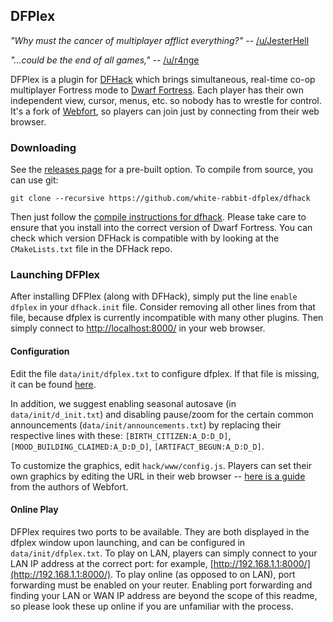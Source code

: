 ## DFPlex ##

*"Why must the cancer of multiplayer afflict everything?"* -- [/u/JesterHell](https://www.reddit.com/r/dwarffortress/comments/g8trnf/multiplayer_dwarf_fortress_is_now_a_reality/foptfyn/)

*"...could be the end of all games,"* -- [/u/r4nge](https://www.reddit.com/r/dwarffortress/comments/g8trnf/multiplayer_dwarf_fortress_is_now_a_reality/foqxr97/)

DFPlex is a plugin for [DFHack](https://github.com/DFHack/dfhack) which brings simultaneous, real-time co-op multiplayer Fortress mode to [Dwarf Fortress](http://www.bay12games.com/dwarves/). Each player has their own independent view, cursor, menus, etc. so nobody has to wrestle for control. It's a fork of [Webfort](https://github.com/Ankoku/df-webfort), so players can join just by connecting from their web browser.

### Downloading ###

See the [releases page](https://github.com/white-rabbit-dfplex/dfplex/releases) for a pre-built option. To compile from source, you can use git:

```
git clone --recursive https://github.com/white-rabbit-dfplex/dfhack
```

Then just follow the [compile instructions for dfhack](https://dfhack.readthedocs.io/en/stable/docs/Compile.html). Please take care to ensure that you install into the correct version of Dwarf Fortress. You can check which version DFHack is compatible with by looking at the `CMakeLists.txt` file in the DFHack repo.

### Launching DFPlex ###

After installing DFPlex (along with DFHack), simply put the line `enable dfplex` in your `dfhack.init` file. Consider removing all other lines from that file, because dfplex is currently incompatible with many other plugins. Then simply connect to [http://localhost:8000/](http://localhost:8000/) in your web browser.

#### Configuration ####

Edit the file `data/init/dfplex.txt` to configure dfplex. If that file is missing, it can be found [here](dist/shared/data/init/dfplex.txt).

In addition, we suggest enabling seasonal autosave (in `data/init/d_init.txt`) and disabling pause/zoom for the certain common announcements (`data/init/announcements.txt`) by replacing their respective lines with these: `[BIRTH_CITIZEN:A_D:D_D]`, `[MOOD_BUILDING_CLAIMED:A_D:D_D]`, `[ARTIFACT_BEGUN:A_D:D_D]`.

To customize the graphics, edit `hack/www/config.js`. Players can set their own graphics by editing the URL in their web browser -- [here is a guide](static/README.md) from the authors of Webfort.

#### Online Play ####

DFPlex requires two ports to be available. They are both displayed in the dfplex window upon launching, and can be configured in `data/init/dfplex.txt`. To play on LAN, players can simply connect to your LAN IP address at the correct port: for example, [http://192.168.1.1:8000/](http://192.168.1.1:8000/). To play online (as opposed to on LAN), port forwarding must be enabled on your reuter. Enabling port forwarding and finding your LAN or WAN IP address are beyond the scope of this readme, so please look these up online if you are unfamiliar with the process.